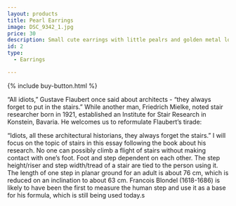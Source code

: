 ```yaml
---
layout: products
title: Pearl Earrings
image: DSC_9342_1.jpg
price: 30
description: Small cute earrings with little pealrs and golden metal loops.
id: 2
type:
  - Earrings

---
```


{% include buy-button.html %}


“All idiots,” Gustave Flaubert once said about architects - “they always forget to put in the stairs.” While another man, Friedrich Mielke, noted stair researcher born in 1921, established an Institute for Stair Research in Konstein, Bavaria. He welcomes us to reformulate Flaubert’s tirade:

 “Idiots, all these architectural historians, they always forget the stairs.” I will focus on the topic of stairs in this essay following the book about his research.
No one can possibly climb a flight of stairs without making contact with one’s foot. Foot and step dependent on each other. The step height/riser and step width/tread of a stair are tied to the person using it. The length of one step in planar ground for an adult is about 76 cm, which is reduced on an inclination to about 63 cm. Francois Blondel (1618-1686) is likely to have been the first to measure the human step and use it as a base for his formula, which is still being used today.s
